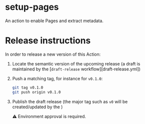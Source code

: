 # setup-pages

An action to enable Pages and extract metadata.


# Release instructions

In order to release a new version of this Action:

1. Locate the semantic version of the upcoming release (a draft is maintained by the [`draft-release` workflow][draft-release.yml])

2. Push a matching tag, for instance for `v0.1.0`:

   ```bash
   git tag v0.1.0
   git push origin v0.1.0
   ```

3. Publish the draft release (the major tag such as `v0` will be created/updated by the )

   ⚠️ Environment approval is required.
